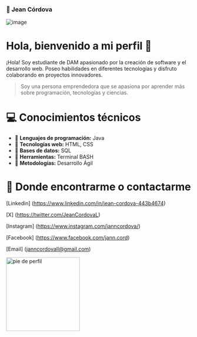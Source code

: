 ### 🤖 Jean Córdova

![image](https://github.com/jannbcn/jannbcn/assets/50103950/60100712-b63d-4507-be8b-1e6c38ddb717)


# Hola, bienvenido a mi perfil 👋

¡Hola! Soy estudiante de DAM apasionado por la creación de software y el desarrollo web. Poseo habilidades en diferentes tecnologías y disfruto colaborando en proyectos innovadores.

> Soy una persona emprendedora que se apasiona por aprender más sobre programación, tecnologías y ciencias.

# 💻 Conocimientos técnicos

- 🔧 **Lenguajes de programación:** Java
- 🔧 **Tecnologías web:** HTML, CSS
- 🔧 **Bases de datos:** SQL
- 🔧 **Herramientas:** Terminal BASH
- 🔧 **Metodologías:** Desarrollo Ágil

# 📍 Donde encontrarme o contactarme

[Linkedin] (https://www.linkedin.com/in/jean-cordova-443b4674)

[X] (https://twitter.com/JeanCordovaL)

[Instagram] (https://www.instagram.com/janncordova/)

[Facebook] (https://www.facebook.com/jann.cord)

[Email] (janncordovall@gmail.com)
 
<img src="https://giphy.com/gifs/producthunt-commandline-challenge-26gssNZ4EF6c8Simk" alt="pie de perfil" width="200" style="width: 200px" align="center"/>
<!--
**jannbcn/jannbcn** is a ✨ _special_ ✨ repository because its `README.md` (this file) appears on your GitHub profile.

Here are some ideas to get you started:

- 🔭 I’m currently working on ...
- 🌱 I’m currently learning ...
- 👯 I’m looking to collaborate on ...
- 🤔 I’m looking for help with ...
- 💬 Ask me about ...
- 📫 How to reach me: ...
- 😄 Pronouns: ...
- ⚡ Fun fact: ...
-->
